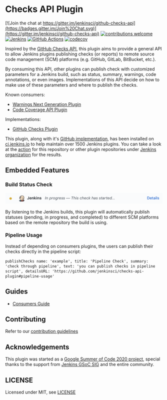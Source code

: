 # Checks API Plugin
[![Join the chat at https://gitter.im/jenkinsci/github-checks-api](https://badges.gitter.im/Join%20Chat.svg)](https://gitter.im/jenkinsci/github-checks-api)
[![contributions welcome](https://img.shields.io/badge/contributions-welcome-brightgreen.svg?style=flat)](https://issues.jenkins-ci.org/issues/?jql=component%20%3D%20checks-api-plugin)
[![Jenkins](https://ci.jenkins.io/job/Plugins/job/checks-api-plugin/job/master/badge/icon?subject=Jenkins%20CI)](https://ci.jenkins.io/job/Plugins/job/checks-api-plugin/job/master/)
[![GitHub Actions](https://github.com/jenkinsci/checks-api-plugin/workflows/CI/badge.svg?branch=master)](https://github.com/jenkinsci/checks-api-plugin/actions)
[![codecov](https://codecov.io/gh/jenkinsci/checks-api-plugin/branch/master/graph/badge.svg)](https://codecov.io/gh/jenkinsci/checks-api-plugin)

Inspired by the [GitHub Checks API](https://docs.github.com/en/rest/reference/checks#runs), this plugin aims to provide a general API to allow Jenkins plugins publishing checks (or reports) to remote source code management (SCM) platforms (e.g. GitHub, GitLab, BitBucket, etc.).

By consuming this API, other plugins can publish check with customized parameters for a Jenkins build, such as status, summary, warnings, code annotations, or even images.
Implementations of this API decide on how to make use of these parameters and where to publish the checks.

Known consumers:
* [Warnings Next Generation Plugin](https://plugins.jenkins.io/warnings-ng)
* [Code Coverage API Plugin](https://plugins.jenkins.io/code-coverage-api)

Implementations:
* [GitHub Checks Plugin](https://plugins.jenkins.io/github-checks)

This plugin, along with it's [GitHub implementation](https://plugins.jenkins.io/github-checks), has been installed on [ci.jenkins.io](https://ci.jenkins.io/Plugins) to help maintain over 1500 Jenkins plugins. You can take a look at the [action](https://github.com/jenkinsci/checks-api-plugin/runs/1025532156) for this repository or other plugin repositories under [Jenkins organization](https://github.com/jenkinsci) for the results.

## Embedded Features

### Build Status Check

![GitHub Status](docs/images/github-status.png)

By listening to the Jenkins builds, this plugin will automatically publish statuses (pending, in progress, and completed) to different SCM platforms based on the remote repository the build is using.

### Pipeline Usage

Instead of depending on consumers plugins, the users can publish their checks directly in the pipeline script:

```
publishChecks name: 'example', title: 'Pipeline Check', summary: 'check through pipeline', text: 'you can publish checks in pipeline script', detailsURL: 'https://github.com/jenkinsci/checks-api-plugin#pipeline-usage'
```

## Guides

- [Consumers Guide](docs/consumers-guide.md)

## Contributing

Refer to our [contribution guidelines](https://github.com/jenkinsci/.github/blob/master/CONTRIBUTING.md)

## Acknowledgements

This plugin was started as a [Google Summer of Code 2020 project](https://summerofcode.withgoogle.com/projects/#5139745388101632), special thanks to the support from [Jenkins GSoC SIG](https://www.jenkins.io/sigs/gsoc/) and the entire community.


## LICENSE

Licensed under MIT, see [LICENSE](LICENSE)
